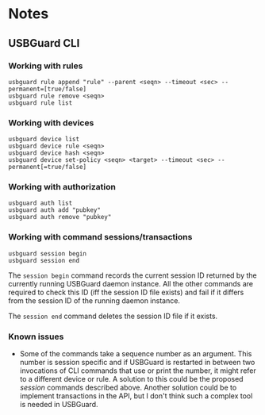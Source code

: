 # Notes

## USBGuard CLI

### Working with rules
```
usbguard rule append "rule" --parent <seqn> --timeout <sec> --permanent=[true/false]
usbguard rule remove <seqn>
usbguard rule list
```

### Working with devices
```
usbguard device list
usbguard device rule <seqn>
usbguard device hash <seqn>
usbguard device set-policy <seqn> <target> --timeout <sec> --permanent[=true/false]
```

### Working with authorization
```
usbguard auth list
usbguard auth add "pubkey"
usbguard auth remove "pubkey"
```

### Working with command sessions/transactions
```
usbguard session begin
usbguard session end
```
The `session begin` command records the current session ID returned by the currently running USBGuard daemon instance. All the other commands are required to check this ID (iff the session ID file exists) and fail if it differs from the session ID of the running daemon instance.

The `session end` command deletes the session ID file if it exists.

### Known issues

 * Some of the commands take a sequence number as an argument. This number is session specific and if USBGuard is restarted in between two invocations of CLI commands that use or print the number, it might refer to a different device or rule. A solution to this could be the proposed *session* commands described above. Another solution could be to implement transactions in the API, but I don't think such a complex tool is needed in USBGuard.

